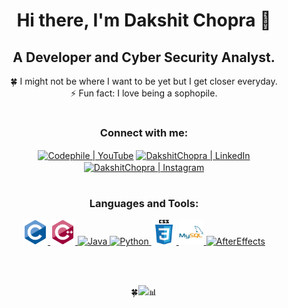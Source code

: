 <div align='center'>
 
<h1 align="center">Hi there, I'm Dakshit Chopra 👋</h1>
<h2 align="center">A Developer and Cyber Security Analyst.</h2>
🍀 I might not be where I want to be yet but I get closer everyday.<br>
⚡ Fun fact: I love being a sophopile.
 
#

### Connect with me:

[<img align="center" alt="Codephile | YouTube" width="22px" src="https://cdn.jsdelivr.net/npm/simple-icons@v3/icons/youtube.svg" />][youtube]
[<img align="center" alt="DakshitChopra | LinkedIn" width="22px" src="https://cdn.jsdelivr.net/npm/simple-icons@v3/icons/linkedin.svg" />][linkedin]
[<img align="center" alt="DakshitChopra | Instagram" width="22px" src="https://cdn.jsdelivr.net/npm/simple-icons@v3/icons/instagram.svg" />][instagram]

#
 
### Languages and Tools:
<a href="" target="_blank"> <img src="https://raw.githubusercontent.com/devicons/devicon/master/icons/c/c-original.svg" alt="c" width="40" height="40"/>
<a href="https://www.udemy.com/certificate/UC-7c45f8f9-8873-42d9-8a1f-04a83c1f521c/" target="_blank"> <img src="https://raw.githubusercontent.com/devicons/devicon/master/icons/cplusplus/cplusplus-original.svg" alt="cplusplus" width="40" height="40"/> </a>
<a href="" target="_blank"> <img src="https://th.bing.com/th/id/OIP.RM4OyjBgIUlM9XVCuSvuGgHaHa?w=120&h=128&c=7&o=5&dpr=1.25&pid=1.7" alt="Java" width="40" height="40"/> </a>
<a href="" target="_blank"> <img src="https://th.bing.com/th/id/OIP.wpCkQ7PyQHMiUqgT1KbPZQHaHa?w=206&h=206&c=7&o=5&dpr=1.25&pid=1.7" alt="Python" width="40" height="40"/> </a>
<a href="" target="_blank"> <img src="https://raw.githubusercontent.com/devicons/devicon/master/icons/css3/css3-original-wordmark.svg" alt="css3" width="40" height="40"/> </a>
<a href="https://www.mysql.com/" target="_blank"> <img src="https://raw.githubusercontent.com/devicons/devicon/master/icons/mysql/mysql-original-wordmark.svg" alt="mysql" width="40" height="40"/> </a> 
<a href="" target="_blank"> <img src="https://th.bing.com/th/id/OIP.tEjpQhXnK1Ltcx8ZqpQJRAHaHO?w=207&h=201&c=7&o=5&dpr=1.25&pid=1.7" alt="AfterEffects" width="40" height="40"/> </a>

[youtube]: https://www.youtube.com/c/Codephile
[instagram]: https://instagram.com/dakshitchopra
[linkedin]: https://www.linkedin.com/in/dakshitchopra/

<br>
<br>

🍀![](https://komarev.com/ghpvc/?username=DakshitChopra&color=brightgreen)📊
<div>





